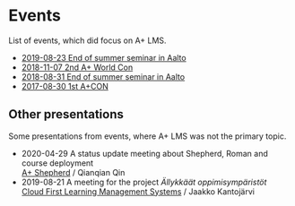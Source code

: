 # Events

List of events, which did focus on A+ LMS.

* [2019-08-23 End of summer seminar in Aalto](2019-end-of-summer-in-aalto/)
* [2018-11-07 2nd A+ World Con](2018-2nd-a-plus-world-con/)
* [2018-08-31 End of summer seminar in Aalto](2018-end-of-summer-in-aalto/)
* [2017-08-30 1st A+CON](2017-1st-a-plus-con/)

## Other presentations

Some presentations from events, where A+ LMS was not the primary topic.

* 2020-04-29 A status update meeting about Shepherd, Roman and course deployment  
  [A+ Shepherd](presentations/2020-04-29-shepherd-qin.pdf) / Qianqian Qin
* 2019-08-21 A meeting for the project _Ällykkäät oppimisympäristöt_  
  [Cloud First Learning Management Systems](presentations/2019-08-21-alyoppi-cloud-lms/) / Jaakko Kantojärvi
